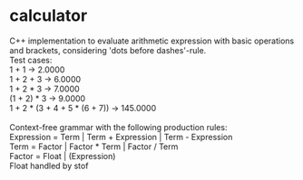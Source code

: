 # calculator
C++ implementation to evaluate arithmetic expression with basic operations and brackets, considering 'dots before dashes'-rule.<br>
Test cases:<br>
1 + 1 &rarr; 2.0000<br>
1 + 2 + 3 &rarr; 6.0000<br>
1 + 2 * 3 &rarr; 7.0000<br>
(1 + 2) * 3 &rarr; 9.0000<br>
1 + 2 * (3 + 4 + 5 * (6 + 7)) &rarr; 145.0000<br>
<br>
Context-free grammar with the following production rules:<br>
Expression = Term | Term + Expression |  Term - Expression<br>
Term = Factor | Factor * Term | Factor / Term<br>
Factor = Float | (Expression)<br>
Float handled by stof<br>
